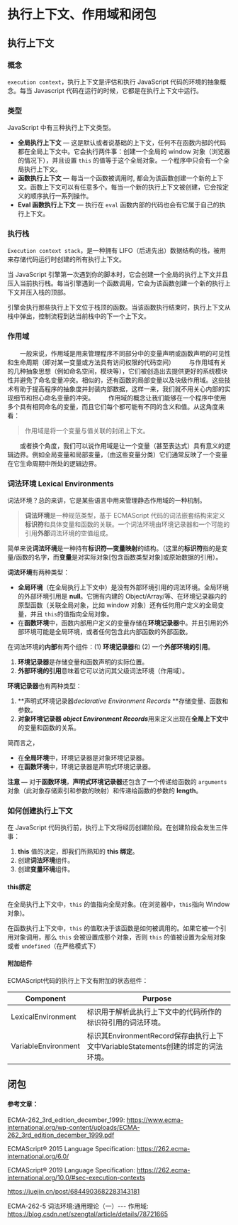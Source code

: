 # 执行上下文、作用域和闭包

## 执行上下文

### 概念

`execution context`，执行上下文是评估和执行 JavaScript 代码的环境的抽象概念。每当 Javascript 代码在运行的时候，它都是在执行上下文中运行。

### 类型

JavaScript 中有三种执行上下文类型。

- **全局执行上下文** — 这是默认或者说基础的上下文，任何不在函数内部的代码都在全局上下文中。它会执行两件事：创建一个全局的 window 对象（浏览器的情况下），并且设置 `this` 的值等于这个全局对象。一个程序中只会有一个全局执行上下文。
- **函数执行上下文** — 每当一个函数被调用时, 都会为该函数创建一个新的上下文。函数上下文可以有任意多个。每当一个新的执行上下文被创建，它会按定义的顺序执行一系列操作。
- **Eval 函数执行上下文** — 执行在 `eval` 函数内部的代码也会有它属于自己的执行上下文。

### 执行栈

`Execution context stack`，是一种拥有 LIFO（后进先出）数据结构的栈，被用来存储代码运行时创建的所有执行上下文。

当 JavaScript 引擎第一次遇到你的脚本时，它会创建一个全局的执行上下文并且压入当前执行栈。每当引擎遇到一个函数调用，它会为该函数创建一个新的执行上下文并压入栈的顶部。

引擎会执行那些执行上下文位于栈顶的函数。当该函数执行结束时，执行上下文从栈中弹出，控制流程到达当前栈中的下一个上下文。

### 作用域

  一般来说，作用域是用来管理程序不同部分中的变量声明或函数声明的可见性和生命周期（即对某一变量或方法具有访问权限的代码空间）
  与作用域有关的几种抽象思想（例如命名空间，模块等），它们被创造出去提供更好的系统模块性并避免了命名变量冲突。相似的，还有函数的局部变量以及块级作用域。这些技术有助于提高程序的抽象度并封装内部数据，这样一来，我们就不用关心内部的实现细节和担心命名变量的冲突。
  作用域的概念让我们能够在一个程序中使用多个具有相同命名的变量，而且它们每个都可能有不同的含义和值。从这角度来看：

> 作用域是将一个变量与值关联的封闭上下文。

  或者换个角度，我们可以说作用域是让一个变量（甚至表达式）具有意义的逻辑边界。例如全局变量和局部变量，（由这些变量分类）它们通常反映了一个变量在它生命周期中所处的逻辑边界。

### 词法环境 Lexical Environments

词法环境？总的来讲，它是某些语言中用来管理静态作用域的一种机制。

> **词法环境**是一种规范类型，基于 ECMAScript 代码的词法嵌套结构来定义**标识符**和具体变量和函数的关联。一个词法环境由环境记录器和一个可能的引用**外部**词法环境的空值组成。

简单来说**词法环境**是一种持有**标识符—变量映射**的结构。（这里的**标识符**指的是变量/函数的名字，而**变量**是对实际对象[包含函数类型对象]或原始数据的引用）。

**词法环境**有两种类型：

- **全局环境**（在全局执行上下文中）是没有外部环境引用的词法环境。全局环境的外部环境引用是 **null**。它拥有内建的 Object/Array/等、在环境记录器内的原型函数（关联全局对象，比如 window 对象）还有任何用户定义的全局变量，并且 `this`的值指向全局对象。
- 在**函数环境**中，函数内部用户定义的变量存储在**环境记录器**中。并且引用的外部环境可能是全局环境，或者任何包含此内部函数的外部函数。 

在词法环境的**内部**有两个组件：(1) **环境记录器**和 (2) 一个**外部环境的引用**。

1. **环境记录器**是存储变量和函数声明的实际位置。
2. **外部环境的引用**意味着它可以访问其父级词法环境（作用域）。

**环境记录器**也有两种类型：

1. **声明式环境记录器*declarative Environment Records* **存储变量、函数和参数。
2. **对象环境记录器 *object Environment Records***用来定义出现在**全局上下文**中的变量和函数的关系。

简而言之，

- 在**全局环境**中，环境记录器是对象环境记录器。
- 在**函数环境**中，环境记录器是声明式环境记录器。

**注意 —** 对于**函数环境**，**声明式环境记录器**还包含了一个传递给函数的 `arguments` 对象（此对象存储索引和参数的映射）和传递给函数的参数的 **length**。

### 如何创建执行上下文

在 JavaScript 代码执行前，执行上下文将经历创建阶段。在创建阶段会发生三件事：

1. **this** 值的决定，即我们所熟知的 **this 绑定**。
2. 创建**词法环境**组件。
3. 创建**变量环境**组件。

#### this绑定

在全局执行上下文中，`this` 的值指向全局对象。(在浏览器中，`this`指向 Window 对象)。

在函数执行上下文中，`this` 的值取决于该函数是如何被调用的。如果它被一个引用对象调用，那么 `this` 会被设置成那个对象，否则 `this` 的值被设置为全局对象或者 `undefined`（在严格模式下）

#### 附加组件

ECMAScript代码的执行上下文有附加的状态组件：

| **Component**       | **Purpose**                                                  |
| ------------------- | ------------------------------------------------------------ |
| LexicalEnvironment  | 标识用于解析此执行上下文中的代码所作的标识符引用的词法环境。 |
| VariableEnvironment | 标识其EnvironmentRecord保存由执行上下文中VariableStatements创建的绑定的词法环境。 |

## 闭包





#### 参考文章：

ECMA-262_3rd_edition_december_1999: https://www.ecma-international.org/wp-content/uploads/ECMA-262_3rd_edition_december_1999.pdf

ECMAScript® 2015 Language Specification: https://262.ecma-international.org/6.0/

ECMAScript® 2019 Language Specification: https://262.ecma-international.org/10.0/#sec-execution-contexts

https://juejin.cn/post/6844903682283143181

ECMA-262-5 词法环境:通用理论（一）--- 作用域: https://blog.csdn.net/szengtal/article/details/78721665

